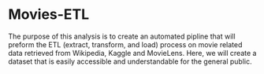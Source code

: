 # Movies-ETL
The purpose of this analysis is to create an automated pipline that will preform the ETL (extract, transform, and load) process on movie related data retrieved from Wikipedia, Kaggle and MovieLens. Here, we will create a dataset that is easily accessible and understandable for the general public.
